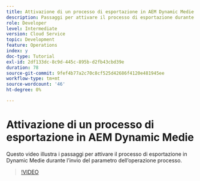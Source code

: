 ```yaml
---
title: Attivazione di un processo di esportazione in AEM Dynamic Medie
description: Passaggi per attivare il processo di esportazione durante l’operazione di invio del processo in Dynamic Medie.
role: Developer
level: Intermediate
version: Cloud Service
topic: Development
feature: Operations
index: y
doc-type: Tutorial
exl-id: 2df133dc-8c9d-445c-895b-d2fb43cbd39e
duration: 78
source-git-commit: 9fef4b77a2c70c8cf525d42686f4120e481945ee
workflow-type: tm+mt
source-wordcount: '46'
ht-degree: 0%

---
```


# Attivazione di un processo di esportazione in AEM Dynamic Medie

Questo video illustra i passaggi per attivare il processo di esportazione in Dynamic Medie durante l’invio del parametro dell’operazione processo.

>[!VIDEO](https://video.tv.adobe.com/v/335454?quality=12&learn=on)
